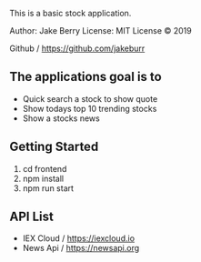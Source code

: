 This is a basic stock application.

Author: Jake Berry
License: MIT License &copy; 2019

Github / https://github.com/jakeburr

## The applications goal is to

- Quick search a stock to show quote
- Show todays top 10 trending stocks
- Show a stocks news

## Getting Started

1. cd frontend
2. npm install
3. npm run start

## API List

- IEX Cloud / https://iexcloud.io
- News Api / https://newsapi.org
